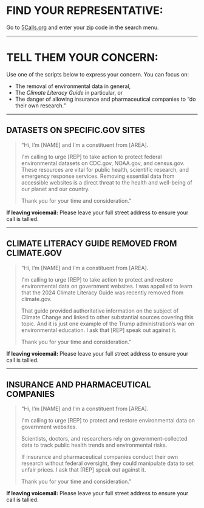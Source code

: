 # FIND YOUR REPRESENTATIVE:
Go to [5Calls.org](https://5calls.org) and enter your zip code in the search menu.

---

# TELL THEM YOUR CONCERN:
Use one of the scripts below to express your concern. You can focus on:
- The removal of environmental data in general,
- The *Climate Literacy Guide* in particular, or
- The danger of allowing insurance and pharmaceutical companies to “do their own research.”

---

## DATASETS ON SPECIFIC.GOV SITES

> “Hi, I’m [NAME] and I’m a constituent from [AREA].  
>   
> I'm calling to urge [REP] to take action to protect federal environmental datasets on CDC.gov, NOAA.gov, and census.gov. These resources are vital for public health, scientific research, and emergency response services. Removing essential data from accessible websites is a direct threat to the health and well-being of our planet and our country.  
>   
> Thank you for your time and consideration.”

**If leaving voicemail:** Please leave your full street address to ensure your call is tallied.

---

## CLIMATE LITERACY GUIDE REMOVED FROM CLIMATE.GOV

> “Hi, I’m [NAME] and I’m a constituent from [AREA].  
>   
> I'm calling to urge [REP] to take action to protect and restore environmental data on government websites. I was appalled to learn that the 2024 Climate Literacy Guide was recently removed from climate.gov.  
>   
> That guide provided authoritative information on the subject of Climate Change and linked to other substantial sources covering this topic. And it is just one example of the Trump administration’s war on environmental education. I ask that [REP] speak out against it.  
>   
> Thank you for your time and consideration.”

**If leaving voicemail:** Please leave your full street address to ensure your call is tallied.

---

## INSURANCE AND PHARMACEUTICAL COMPANIES

> “Hi, I’m [NAME] and I’m a constituent from [AREA].  
>   
> I'm calling to urge [REP] to protect and restore environmental data on government websites.  
>   
> Scientists, doctors, and researchers rely on government-collected data to track public health trends and environmental risks.  
>   
> If insurance and pharmaceutical companies conduct their own research without federal oversight, they could manipulate data to set unfair prices. I ask that [REP] speak out against it.  
>   
> Thank you for your time and consideration.”

**If leaving voicemail:** Please leave your full street address to ensure your call is tallied.
